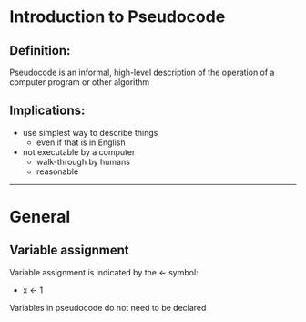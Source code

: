 # Introduction to Pseudocode

## Definition:
Pseudocode is an informal, high-level description of the operation of a computer program or other algorithm

## Implications:
* use simplest way to describe things
  * even if that is in English
* not executable by a computer
  * walk-through by humans
  * reasonable

---

# General

## Variable assignment
Variable assignment is indicated by the &larr; symbol:
 - x &larr; 1

Variables in pseudocode do not need to be declared
